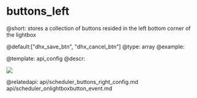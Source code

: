 buttons_left
=============
@short: stores a collection of buttons resided in the left bottom corner of the lightbox
	
@default:["dhx_save_btn", "dhx_cancel_btn"]
@type: array
@example:
<style>
.custom_btn_info{
    background-image:url('../../codebase/imgs/controls.gif');
    width:20px;
}
</style>
<script>
	scheduler.config.buttons_left = ["custom_btn_info"];
	scheduler.locale.labels["custom_btn_info"] = "Info";
    scheduler.init('scheduler_here',new Date(2013,05,11),"week");
	...
	scheduler.attachEvent("onLightboxButton", function(button_id, node, e){
    	if(button_id == "custom_btn_info"){
        	alert("Info!");
    	}
	});
</script>

@template:	api_config
@descr:

<img src="api/buttons_property.png"/>

@relatedapi:
	api/scheduler_buttons_right_config.md
    api/scheduler_onlightboxbutton_event.md
